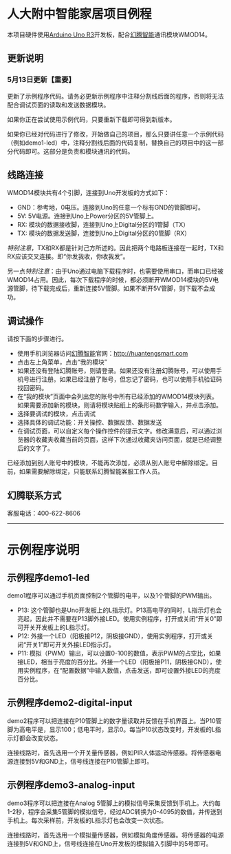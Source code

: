 # 人大附中智能家居项目例程

本项目硬件使用[Arduino Uno R3]开发板，配合[幻腾智能]通讯模块WMOD14。

[Arduino Uno R3]:<https://www.arduino.cc/en/Main/ArduinoBoardUno>
[幻腾智能]:<http://huantengsmart.com>

## 更新说明

### 5月13日更新【重要】

更新了示例程序代码。请务必更新示例程序中注释分割线后面的程序，否则将无法配合调试页面的读取和发送数据模块。

如果你正在尝试使用示例代码，只要重新下载即可得到新版本。

如果你已经对代码进行了修改，开始做自己的项目，那么只要讲任意一个示例代码（例如demo1-led）中，注释分割线后面的代码复制，替换自己的项目中的这一部分代码即可。这部分是负责和模块通讯的代码。


## 线路连接

WMOD14模块共有4个引脚，连接到Uno开发板的方式如下：

- GND：参考地，0电压。连接到Uno的任意一个标有GND的管脚即可。
- 5V:  5V电源。连接到Uno上Power分区的5V管脚上。
- RX:  模块的数据接收脚，连接到Uno上Digital分区的1管脚（TX）
- TX:  模块的数据发送脚，连接到Uno上Digital分区的0管脚（RX）

*特别注意*，TX和RX都是针对己方所述的。因此把两个电路板连接在一起时，TX和RX应该交叉连接。即“你发我收，你收我发”。

另一点*特别注意*：由于Uno通过电脑下载程序时，也需要使用串口，而串口已经被WMOD14占用。因此，每次下载程序的时候，都必须断开WMOD14模块的5V电源管脚，待下载完成后，重新连接5V管脚。如果不断开5V管脚，则下载不会成功。

## 调试操作

请按下面的步骤进行。

- 使用手机浏览器访问[幻腾智能]官网：http://huantengsmart.com
- 点击左上角菜单，点击“我的模块”
- 如果还没有登陆幻腾账号，则请登录。如果还没有注册幻腾账号，可以使用手机号进行注册。如果已经注册了账号，但忘记了密码，也可以使用手机验证码找回密码。
- 在“我的模块”页面中会列出您的账号中所有已经添加的WMOD14模块列表。如果需要添加新的模块，则请将模块贴纸上的条形码数字输入，并点击添加。
- 选择要调试的模块，点击调试
- 选择具体的调试功能：开关操控、数据反馈、数据发送
- 在调试页面，可以自定义每个操作控件的提示文字。修改满意后，可以通过浏览器的收藏夹收藏当前的页面，这样下次通过收藏夹访问页面，就是已经调整后的文字了。

已经添加到别人账号中的模块，不能再次添加，必须从别人账号中解除绑定。目前，如果需要解除绑定，只能联系幻腾智能客服工作人员。

## 幻腾联系方式

客服电话：400-622-8606

---

# 示例程序说明

## 示例程序demo1-led

demo1程序可以通过手机页面控制2个管脚的电平，以及1个管脚的PWM输出。

- P13: 这个管脚也是Uno开发板上的L指示灯。P13高电平的同时，L指示灯也会亮起，因此并不需要在P13脚外接LED。使用实例程序，打开或关闭“开关0”即可开关开发板上的L指示灯。
- P12: 外接一个LED（阳极接P12，阴极接GND），使用实例程序，打开或关闭“开关1”即可开关外接LED指示灯。
- P11: 模拟（PWM）输出，可以设置0-100的数值，表示PWM的占空比，如果接LED，相当于亮度的百分比。外接一个LED（阳极接P11，阴极接GND），使用实例程序，在“配置数据”中输入数值，点击发送，即可设置外接LED的亮度百分比。

## 示例程序demo2-digital-input

demo2程序可以把连接在P10管脚上的数字量读取并反馈在手机界面上。当P10管脚为高电平是，显示100；低电平时，显示0。每当P10状态改变时，开发板的L指示灯都会改变状态。

连接线路时，首先选用一个开关量传感器，例如PIR人体运动传感器。将传感器电源连接到5V和GND上，信号线连接在P10管脚上即可。

## 示例程序demo3-analog-input

demo3程序可以把连接在Analog 5管脚上的模拟信号采集反馈到手机上。大约每1-2秒，程序会采集5管脚的模拟信号，经过ADC转换为0-4095的数值，并传送到手机上。每次采样前，开发板的L指示灯也会改变一次状态。

连接线路时，首先选用一个模拟量传感器，例如模拟角度传感器。将传感器的电源连接到5V和GND上，信号线连接在Uno开发板的模拟输入引脚中的5号即可。
